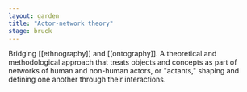 ```yaml
---  
layout: garden
title: "Actor-network theory"
stage: bruck
---
```


Bridging [[ethnography]] and [[ontography]]. A theoretical and methodological approach that treats objects and concepts as part of networks of human and non-human actors, or "actants," shaping and defining one another through their interactions.